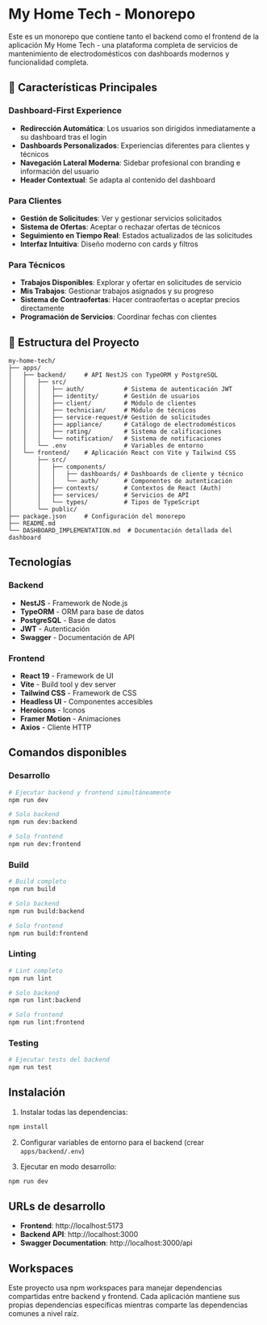 # My Home Tech - Monorepo

Este es un monorepo que contiene tanto el backend como el frontend de la aplicación My Home Tech - una plataforma completa de servicios de mantenimiento de electrodomésticos con dashboards modernos y funcionalidad completa.

## 🎯 Características Principales

### Dashboard-First Experience
- **Redirección Automática**: Los usuarios son dirigidos inmediatamente a su dashboard tras el login
- **Dashboards Personalizados**: Experiencias diferentes para clientes y técnicos
- **Navegación Lateral Moderna**: Sidebar profesional con branding e información del usuario
- **Header Contextual**: Se adapta al contenido del dashboard

### Para Clientes
- **Gestión de Solicitudes**: Ver y gestionar servicios solicitados
- **Sistema de Ofertas**: Aceptar o rechazar ofertas de técnicos
- **Seguimiento en Tiempo Real**: Estados actualizados de las solicitudes
- **Interfaz Intuitiva**: Diseño moderno con cards y filtros

### Para Técnicos
- **Trabajos Disponibles**: Explorar y ofertar en solicitudes de servicio
- **Mis Trabajos**: Gestionar trabajos asignados y su progreso
- **Sistema de Contraofertas**: Hacer contraofertas o aceptar precios directamente
- **Programación de Servicios**: Coordinar fechas con clientes

## 📁 Estructura del Proyecto

```
my-home-tech/
├── apps/
│   ├── backend/     # API NestJS con TypeORM y PostgreSQL
│   │   ├── src/
│   │   │   ├── auth/           # Sistema de autenticación JWT
│   │   │   ├── identity/       # Gestión de usuarios
│   │   │   ├── client/         # Módulo de clientes
│   │   │   ├── technician/     # Módulo de técnicos
│   │   │   ├── service-request/# Gestión de solicitudes
│   │   │   ├── appliance/      # Catálogo de electrodomésticos
│   │   │   ├── rating/         # Sistema de calificaciones
│   │   │   └── notification/   # Sistema de notificaciones
│   │   └── .env                # Variables de entorno
│   └── frontend/    # Aplicación React con Vite y Tailwind CSS
│       ├── src/
│       │   ├── components/
│       │   │   ├── dashboards/ # Dashboards de cliente y técnico
│       │   │   └── auth/       # Componentes de autenticación
│       │   ├── contexts/       # Contextos de React (Auth)
│       │   ├── services/       # Servicios de API
│       │   └── types/          # Tipos de TypeScript
│       └── public/
├── package.json     # Configuración del monorepo
├── README.md
└── DASHBOARD_IMPLEMENTATION.md  # Documentación detallada del dashboard
```

## Tecnologías

### Backend
- **NestJS** - Framework de Node.js
- **TypeORM** - ORM para base de datos
- **PostgreSQL** - Base de datos
- **JWT** - Autenticación
- **Swagger** - Documentación de API

### Frontend  
- **React 19** - Framework de UI
- **Vite** - Build tool y dev server
- **Tailwind CSS** - Framework de CSS
- **Headless UI** - Componentes accesibles
- **Heroicons** - Iconos
- **Framer Motion** - Animaciones
- **Axios** - Cliente HTTP

## Comandos disponibles

### Desarrollo
```bash
# Ejecutar backend y frontend simultáneamente
npm run dev

# Solo backend
npm run dev:backend

# Solo frontend  
npm run dev:frontend
```

### Build
```bash
# Build completo
npm run build

# Solo backend
npm run build:backend

# Solo frontend
npm run build:frontend
```

### Linting
```bash
# Lint completo
npm run lint

# Solo backend
npm run lint:backend

# Solo frontend
npm run lint:frontend
```

### Testing
```bash
# Ejecutar tests del backend
npm run test
```

## Instalación

1. Instalar todas las dependencias:
```bash
npm install
```

2. Configurar variables de entorno para el backend (crear `apps/backend/.env`)

3. Ejecutar en modo desarrollo:
```bash
npm run dev
```

## URLs de desarrollo

- **Frontend**: http://localhost:5173
- **Backend API**: http://localhost:3000
- **Swagger Documentation**: http://localhost:3000/api

## Workspaces

Este proyecto usa npm workspaces para manejar dependencias compartidas entre backend y frontend. Cada aplicación mantiene sus propias dependencias específicas mientras comparte las dependencias comunes a nivel raíz.
